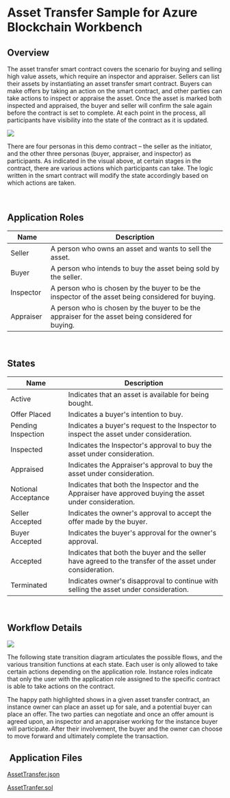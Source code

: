 Asset Transfer Sample for Azure Blockchain Workbench
====================================================

Overview 
---------

The asset transfer smart contract covers the scenario for buying and selling
high value assets, which require an inspector and appraiser. Sellers can list
their assets by instantiating an asset transfer smart contract. Buyers can make
offers by taking an action on the smart contract, and other parties can take
actions to inspect or appraise the asset. Once the asset is marked both
inspected and appraised, the buyer and seller will confirm the sale again before
the contract is set to complete. At each point in the process, all participants
have visibility into the state of the contract as it is updated. 

![](https://raw.githubusercontent.com/caleteeter/asset-transfer/master/media/1b35fd81aa303d9030594e43d738a625.jpg)

There are four personas in this demo contract – the seller as the initiator, and
the other three personas (buyer, appraiser, and inspector) as participants. As
indicated in the visual above, at certain stages in the contract, there are
various actions which participants can take. The logic written in the smart
contract will modify the state accordingly based on which actions are taken. 

<br />

Application Roles 
------------------

| Name       | Description                                                                                         |
|------------|-----------------------------------------------------------------------------------------------------|
| Seller     | A person who owns an asset and wants to sell the asset.                                             |
| Buyer      | A person who intends to buy the asset being sold by the seller.                                     |
| Inspector  | A person who is chosen by the buyer to be the inspector of the asset being considered for buying.   |
| Appraiser  | A person who is chosen by the buyer to be the appraiser for the asset being considered for buying.  |

<br />

States 
-------

| Name                 | Description                                                                                                 |
|----------------------|-------------------------------------------------------------------------------------------------------------|
| Active               | Indicates that an asset is available for being bought.                                                      |
| Offer Placed         | Indicates a buyer's intention to buy.                                                                       |
| Pending Inspection   | Indicates a buyer's request to the Inspector to inspect the asset under consideration.                      |
| Inspected            | Indicates the Inspector's approval to buy the asset under consideration.                                    |
| Appraised            | Indicates the Appraiser's approval to buy the asset under consideration.                                    |
| Notional Acceptance  | Indicates that both the Inspector and the Appraiser have approved buying the asset under consideration.     |
| Seller Accepted      | Indicates the owner's approval to accept the offer made by the buyer.                                       |
| Buyer Accepted       | Indicates the buyer's approval for the owner's approval.                                                    |
| Accepted             | Indicates that both the buyer and the seller have agreed to the transfer of the asset under consideration.  |
| Terminated           | Indicates owner's disapproval to continue with selling the asset under consideration.                       |

<br />

Workflow Details
----------------

![](https://raw.githubusercontent.com/caleteeter/asset-transfer/master/media/1a14a6336d8a8b1adfe5c3689ab954b2.png)

The following state transition diagram articulates the possible flows, and the
various transition functions at each state. Each user is only allowed to take
certain actions depending on the application role. Instance roles indicate that
only the user with the application role assigned to the specific contract is
able to take actions on the contract. 

The happy path highlighted shows in a given asset transfer contract, an instance
owner can place an asset up for sale, and a potential buyer can place an
offer. The two parties can negotiate and once an offer amount is agreed upon, an
inspector and an appraiser working for the instance buyer will
participate. After their involvement, the buyer and the owner can choose to move
forward and ultimately complete the transaction. 

 Application Files
-----------------

[AssetTransfer.json](https://raw.githubusercontent.com/caleteeter/asset-transfer/master/AssetTransfer.json)

[AssetTranfer.sol](https://raw.githubusercontent.com/caleteeter/asset-transfer/master/contracts/AssetTransfer.sol)
